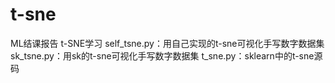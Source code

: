﻿# t-sne
ML结课报告 t-SNE学习
self_tsne.py：用自己实现的t-sne可视化手写数字数据集
sk_tsne.py：用sk的t-sne可视化手写数字数据集
t_sne.py：sklearn中的t-sne源码






